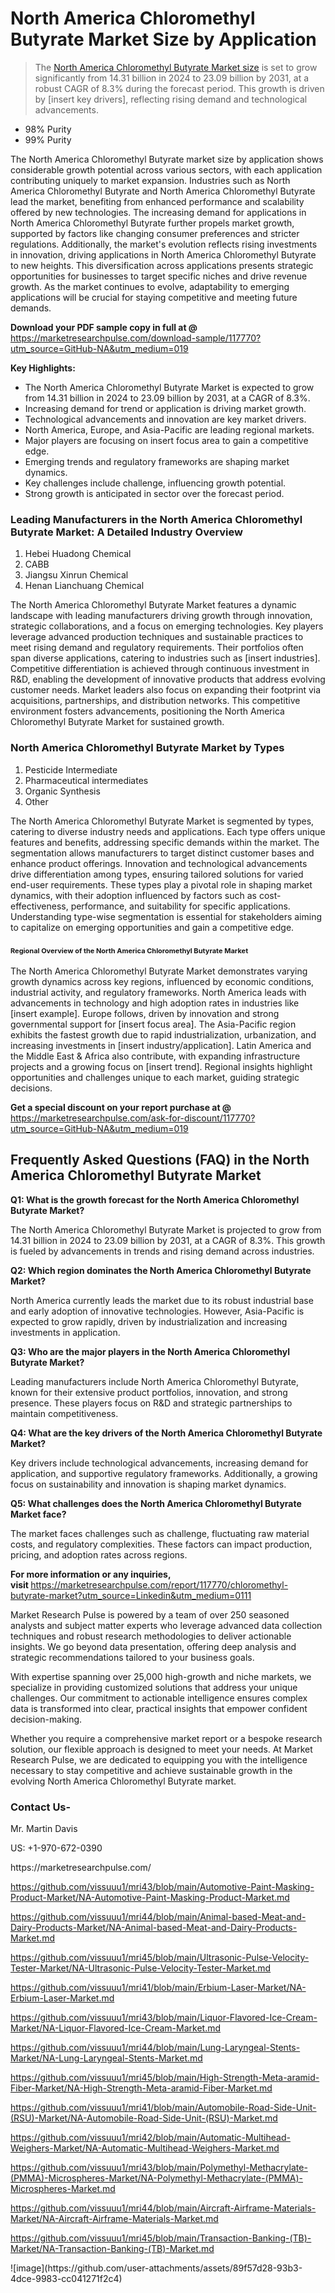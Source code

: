 <h1>North America Chloromethyl Butyrate Market&nbsp;Size by Application</h1><blockquote><p>The <a href="https://marketresearchpulse.com/download-sample/117770?utm_source=GitHub-NA&amp;utm_medium=019">North America Chloromethyl Butyrate Market size</a> is set to grow significantly from 14.31 billion in 2024 to 23.09 billion by 2031, at a robust CAGR of 8.3% during the forecast period. This growth is driven by [insert key drivers], reflecting rising demand and technological advancements.</p></blockquote><ul><li>98% Purity<li> 99% Purity</li></ul><p>The North America Chloromethyl Butyrate market size by application shows considerable growth potential across various sectors, with each application contributing uniquely to market expansion. Industries such as North America Chloromethyl Butyrate and North America Chloromethyl Butyrate lead the market, benefiting from enhanced performance and scalability offered by new technologies. The increasing demand for applications in North America Chloromethyl Butyrate further propels market growth, supported by factors like changing consumer preferences and stricter regulations. Additionally, the market's evolution reflects rising investments in innovation, driving applications in North America Chloromethyl Butyrate to new heights. This diversification across applications presents strategic opportunities for businesses to target specific niches and drive revenue growth. As the market continues to evolve, adaptability to emerging applications will be crucial for staying competitive and meeting future demands.</p><p><strong>Download your PDF sample copy in full at @ </strong><a href="https://marketresearchpulse.com/download-sample/117770?utm_source=GitHub-NA&amp;utm_medium=019">https://marketresearchpulse.com/download-sample/117770?utm_source=GitHub-NA&amp;utm_medium=019</a></p><p><strong>Key Highlights: </strong></p><ul><li>The North America Chloromethyl Butyrate Market is expected to grow from 14.31 billion in 2024 to 23.09 billion by 2031, at a CAGR of 8.3%.</li><li>Increasing demand for trend or application is driving market growth.</li><li>Technological advancements and innovation are key market drivers.</li><li>North America, Europe, and Asia-Pacific are leading regional markets.</li><li>Major players are focusing on insert focus area to gain a competitive edge.</li><li>Emerging trends and regulatory frameworks are shaping market dynamics.</li><li>Key challenges include challenge, influencing growth potential.</li><li>Strong growth is anticipated in sector over the forecast period.</li></ul><h3>Leading Manufacturers in the North America Chloromethyl Butyrate Market: A Detailed Industry Overview</h3><ol><li>Hebei Huadong Chemical</li><li>CABB</li><li>Jiangsu Xinrun Chemical</li><li>Henan Lianchuang Chemical</li></ol><div class="flex max-w-full flex-col flex-grow"><div class="min-h-8 text-message flex w-full flex-col items-end gap-2 whitespace-normal break-words [.text-message+&amp;]:mt-5" dir="auto" data-message-author-role="assistant" data-message-id="fd8432e4-4910-450d-b182-61b7bfb0a01f" data-message-model-slug="gpt-4o"><div class="flex w-full flex-col gap-1 empty:hidden first:pt-[3px]"><div class="markdown prose w-full break-words dark:prose-invert light"><p>The North America Chloromethyl Butyrate Market features a dynamic landscape with leading manufacturers driving growth through innovation, strategic collaborations, and a focus on emerging technologies. Key players leverage advanced production techniques and sustainable practices to meet rising demand and regulatory requirements. Their portfolios often span diverse applications, catering to industries such as [insert industries]. Competitive differentiation is achieved through continuous investment in R&amp;D, enabling the development of innovative products that address evolving customer needs. Market leaders also focus on expanding their footprint via acquisitions, partnerships, and distribution networks. This competitive environment fosters advancements, positioning the North America Chloromethyl Butyrate Market for sustained growth.</p></div></div></div></div><h3>North America Chloromethyl Butyrate Market by Types</h3><ol><li>Pesticide Intermediate<li> Pharmaceutical intermediates<li> Organic Synthesis<li> Other</li></ol><div class="flex max-w-full flex-col flex-grow"><div class="min-h-8 text-message flex w-full flex-col items-end gap-2 whitespace-normal break-words [.text-message+&amp;]:mt-5" dir="auto" data-message-author-role="assistant" data-message-id="084470be-0bb7-4664-bddf-5156b4f41249" data-message-model-slug="gpt-4o-mini"><div class="flex w-full flex-col gap-1 empty:hidden first:pt-[3px]"><div class="markdown prose w-full break-words dark:prose-invert light"><p>The North America Chloromethyl Butyrate Market is segmented by types, catering to diverse industry needs and applications. Each type offers unique features and benefits, addressing specific demands within the market. The segmentation allows manufacturers to target distinct customer bases and enhance product offerings. Innovation and technological advancements drive differentiation among types, ensuring tailored solutions for varied end-user requirements. These types play a pivotal role in shaping market dynamics, with their adoption influenced by factors such as cost-effectiveness, performance, and suitability for specific applications. Understanding type-wise segmentation is essential for stakeholders aiming to capitalize on emerging opportunities and gain a competitive edge.</p></div></div></div></div><h3><span style="font-size: 11px;">Regional Overview of the North America Chloromethyl Butyrate Market</span></h3><div class="flex max-w-full flex-col flex-grow"><div class="min-h-8 text-message flex w-full flex-col items-end gap-2 whitespace-normal break-words [.text-message+&amp;]:mt-5" dir="auto" data-message-author-role="assistant" data-message-id="e9038762-ce64-4e30-91c9-9bd413514231" data-message-model-slug="gpt-4o-mini"><div class="flex w-full flex-col gap-1 empty:hidden first:pt-[3px]"><div class="markdown prose w-full break-words dark:prose-invert light"><p>The North America Chloromethyl Butyrate Market demonstrates varying growth dynamics across key regions, influenced by economic conditions, industrial activity, and regulatory frameworks. North America leads with advancements in technology and high adoption rates in industries like [insert example]. Europe follows, driven by innovation and strong governmental support for [insert focus area]. The Asia-Pacific region exhibits the fastest growth due to rapid industrialization, urbanization, and increasing investments in [insert industry/application]. Latin America and the Middle East &amp; Africa also contribute, with expanding infrastructure projects and a growing focus on [insert trend]. Regional insights highlight opportunities and challenges unique to each market, guiding strategic decisions.</p></div></div></div></div><p><strong>Get a special discount on your report purchase at @ </strong><a href="https://marketresearchpulse.com/ask-for-discount/117770?utm_source=GitHub-NA&amp;utm_medium=019">https://marketresearchpulse.com/ask-for-discount/117770?utm_source=GitHub-NA&amp;utm_medium=019</a></p><h2>Frequently Asked Questions (FAQ) in the North America Chloromethyl Butyrate Market</h2><p><strong>Q1: What is the growth forecast for the North America Chloromethyl Butyrate Market?</strong></p><p>The North America Chloromethyl Butyrate Market is projected to grow from 14.31 billion in 2024 to 23.09 billion by 2031, at a CAGR of 8.3%. This growth is fueled by advancements in trends and rising demand across industries.</p><p><strong>Q2: Which region dominates the North America Chloromethyl Butyrate Market?</strong></p><p>North America currently leads the market due to its robust industrial base and early adoption of innovative technologies. However, Asia-Pacific is expected to grow rapidly, driven by industrialization and increasing investments in application.</p><p><strong>Q3: Who are the major players in the North America Chloromethyl Butyrate Market?</strong></p><p>Leading manufacturers include North America Chloromethyl Butyrate, known for their extensive product portfolios, innovation, and strong presence. These players focus on R&amp;D and strategic partnerships to maintain competitiveness.</p><p><strong>Q4: What are the key drivers of the North America Chloromethyl Butyrate Market?</strong></p><p>Key drivers include technological advancements, increasing demand for application, and supportive regulatory frameworks. Additionally, a growing focus on sustainability and innovation is shaping market dynamics.</p><p><strong>Q5: What challenges does the North America Chloromethyl Butyrate Market face?</strong></p><p>The market faces challenges such as challenge, fluctuating raw material costs, and regulatory complexities. These factors can impact production, pricing, and adoption rates across regions.</p><p><strong>For more information or any inquiries, visit&nbsp;</strong><a href="https://marketresearchpulse.com/report/117770/chloromethyl-butyrate-market?utm_source=Linkedin&utm_medium=0111">https://marketresearchpulse.com/report/117770/chloromethyl-butyrate-market?utm_source=Linkedin&utm_medium=0111</a></p><p>Market Research Pulse is powered by a team of over 250 seasoned analysts and subject matter experts who leverage advanced data collection techniques and robust research methodologies to deliver actionable insights. We go beyond data presentation, offering deep analysis and strategic recommendations tailored to your business goals.</p><p>With expertise spanning over 25,000 high-growth and niche markets, we specialize in providing customized solutions that address your unique challenges. Our commitment to actionable intelligence ensures complex data is transformed into clear, practical insights that empower confident decision-making.</p><p>Whether you require a comprehensive market report or a bespoke research solution, our flexible approach is designed to meet your needs. At Market Research Pulse, we are dedicated to equipping you with the intelligence necessary to stay competitive and achieve sustainable growth in the evolving North America Chloromethyl Butyrate market.</p><h3><strong>Contact Us-</strong></h3><p>Mr. Martin Davis</p><p>US: +1-970-672-0390</p><p>https://marketresearchpulse.com/</p><p><a href="https://github.com/vissuuu1/mri43/blob/main/Automotive-Paint-Masking-Product-Market/NA-Automotive-Paint-Masking-Product-Market.md">https://github.com/vissuuu1/mri43/blob/main/Automotive-Paint-Masking-Product-Market/NA-Automotive-Paint-Masking-Product-Market.md</a></p><p><a href="https://github.com/vissuuu1/mri44/blob/main/Animal-based-Meat-and-Dairy-Products-Market/NA-Animal-based-Meat-and-Dairy-Products-Market.md">https://github.com/vissuuu1/mri44/blob/main/Animal-based-Meat-and-Dairy-Products-Market/NA-Animal-based-Meat-and-Dairy-Products-Market.md</a></p><p><a href="https://github.com/vissuuu1/mri45/blob/main/Ultrasonic-Pulse-Velocity-Tester-Market/NA-Ultrasonic-Pulse-Velocity-Tester-Market.md">https://github.com/vissuuu1/mri45/blob/main/Ultrasonic-Pulse-Velocity-Tester-Market/NA-Ultrasonic-Pulse-Velocity-Tester-Market.md</a></p><p><a href="https://github.com/vissuuu1/mri41/blob/main/Erbium-Laser-Market/NA-Erbium-Laser-Market.md">https://github.com/vissuuu1/mri41/blob/main/Erbium-Laser-Market/NA-Erbium-Laser-Market.md</a></p><p><a href="https://github.com/vissuuu1/mri43/blob/main/Liquor-Flavored-Ice-Cream-Market/NA-Liquor-Flavored-Ice-Cream-Market.md">https://github.com/vissuuu1/mri43/blob/main/Liquor-Flavored-Ice-Cream-Market/NA-Liquor-Flavored-Ice-Cream-Market.md</a></p><p><a href="https://github.com/vissuuu1/mri44/blob/main/Lung-Laryngeal-Stents-Market/NA-Lung-Laryngeal-Stents-Market.md">https://github.com/vissuuu1/mri44/blob/main/Lung-Laryngeal-Stents-Market/NA-Lung-Laryngeal-Stents-Market.md</a></p><p><a href="https://github.com/vissuuu1/mri45/blob/main/High-Strength-Meta-aramid-Fiber-Market/NA-High-Strength-Meta-aramid-Fiber-Market.md">https://github.com/vissuuu1/mri45/blob/main/High-Strength-Meta-aramid-Fiber-Market/NA-High-Strength-Meta-aramid-Fiber-Market.md</a></p><p><a href="https://github.com/vissuuu1/mri41/blob/main/Automobile-Road-Side-Unit-(RSU)-Market/NA-Automobile-Road-Side-Unit-(RSU)-Market.md">https://github.com/vissuuu1/mri41/blob/main/Automobile-Road-Side-Unit-(RSU)-Market/NA-Automobile-Road-Side-Unit-(RSU)-Market.md</a></p><p><a href="https://github.com/vissuuu1/mri42/blob/main/Automatic-Multihead-Weighers-Market/NA-Automatic-Multihead-Weighers-Market.md">https://github.com/vissuuu1/mri42/blob/main/Automatic-Multihead-Weighers-Market/NA-Automatic-Multihead-Weighers-Market.md</a></p><p><a href="https://github.com/vissuuu1/mri43/blob/main/Polymethyl-Methacrylate-(PMMA)-Microspheres-Market/NA-Polymethyl-Methacrylate-(PMMA)-Microspheres-Market.md">https://github.com/vissuuu1/mri43/blob/main/Polymethyl-Methacrylate-(PMMA)-Microspheres-Market/NA-Polymethyl-Methacrylate-(PMMA)-Microspheres-Market.md</a></p><p><a href="https://github.com/vissuuu1/mri44/blob/main/Aircraft-Airframe-Materials-Market/NA-Aircraft-Airframe-Materials-Market.md">https://github.com/vissuuu1/mri44/blob/main/Aircraft-Airframe-Materials-Market/NA-Aircraft-Airframe-Materials-Market.md</a></p><p><a href="https://github.com/vissuuu1/mri45/blob/main/Transaction-Banking-(TB)-Market/NA-Transaction-Banking-(TB)-Market.md">https://github.com/vissuuu1/mri45/blob/main/Transaction-Banking-(TB)-Market/NA-Transaction-Banking-(TB)-Market.md</a></p>
![image](https://github.com/user-attachments/assets/89f57d28-93b3-4dce-9983-cc041271f2c4)
